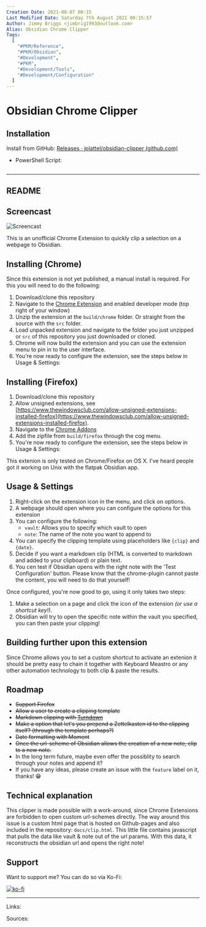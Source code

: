 ```yaml
---
Creation Date: 2021-08-07 00:15
Last Modified Date: Saturday 7th August 2021 00:15:57
Author: Jimmy Briggs <jimbrig1993@outlook.com>
Alias: Obsidian Chrome Clipper
Tags:
  [
    "#PKM/Reference",
    "#PKM/Obsidian",
    "#Development",
    "#PKM",
    "#Development/Tools",
    "#Development/Configuration"
  ]
---
```


# Obsidian Chrome Clipper

## Installation

Install from GitHub: [Releases · jplattel/obsidian-clipper (github.com)](https://github.com/jplattel/obsidian-clipper/releases)

- PowerShell Script:

```powershell

```

***

## README

## Screencast

![Screencast](docs/demo.gif)

This is an unofficial Chrome Extension to quickly clip a selection on a webpage to Obsidian.

## Installing (Chrome)

Since this extension is not yet published, a manual install is required. For this you will need to do the following:

1.  Download/clone this repository
2.  Navigate to the [Chrome Extension](chrome://extensions) and enabled developer mode (top right of your window)
3.  Unzip the extension at the `build/chrome` folder. Or straight from the source with the `src` folder.
3.  Load unpacked extension and navigate to the folder you just unzipped or `src` of this repository you just downloaded or cloned.
4.  Chrome will now build the extension and you can use the extension menu to pin in to the user interface.
5.  You're now ready to configure the extension, see the steps below in Usage & Settings:

## Installing (Firefox)

1.  Download/clone this repository
2.  Allow unsigned extensions, see [https://www.thewindowsclub.com/allow-unsigned-extensions-installed-firefox](https://www.thewindowsclub.com/allow-unsigned-extensions-installed-firefox).
3.  Navigate to the [Chrome Addons](about:addons) 
4.  Add the zipfile from `build/firefox` through the cog menu.
5.  You're now ready to configure the extension, see the steps below in Usage & Settings:

This extenion is only tested on Chrome/Firefox on OS X. I've heard people got it working on Unix with the flatpak Obsidian app. 

## Usage & Settings

1.  Right-click on the extension icon in the menu, and click on options.
2.  A webpage should open where you can configure the options for this extension
3.  You can configure the following:
    -   `vault`: Allows you to specify which vault to open
    -   `note`: The name of the note you want to append to
4.  You can specify the clipping template using placeholders like `{clip}` and `{date}`.
5.  Decide if you want a markdown clip (HTML is converted to markdown and added to your clipboard) or plain text.
6.  You cen test if Obsidian opens with the right note with the 'Test Configuration' button. Please know that the chrome-plugin cannot paste the content, you will need to do that yourself!

Once configured, you're now good to go, using it only takes two steps:

1.  Make a selection on a page and click the icon of the extension _(or use a shortcut key!)_.
2.  Obsidian will try to open the specific note within the vault you specified, you can then paste your clipping!


## Building further upon this extension

Since Chrome allows you to set a custom shortcut to activate an extenion it should be pretty easy to chain it together with Keyboard Meastro or any other automation technology to both clip & paste the results.

## Roadmap

-   ~~Support Firefox~~
-   ~~Allow a user to create a clipping template~~
-   ~~Markdown clipping with [Turndown](https://github.com/domchristie/turndown)~~
-   ~~Make a option that let's you prepend a Zettelkasten id to the clipping itself? (through the template perhaps?)~~
-   ~~Date formatting with Moment~~
-   ~~Once the url-scheme of Obsidian allows the creation of a new note, clip to a new note.~~
-   In the long term future, maybe even offer the possiblity to search through your notes and append it?
-   If you have any ideas, please create an issue with the `feature` label on it, thanks! 😁

## Technical explanation

This clipper is made possible with a work-around, since Chrome Extensions are forbidden to open custom url-schemes directly. The way around this issue is a custom html page that is hosted on Github-pages and also included in the repository: `docs/clip.html`. This little file contains javascript that pulls the data like vault & note out of the url params. With this data, it reconstructs the obsidian url and opens the right note!

## Support

Want to support me? You can do so via Ko-Fi: 

[![ko-fi](https://www.ko-fi.com/img/githubbutton_sm.svg)](https://ko-fi.com/R6R62KRKX)

***

Links: 

Sources:

